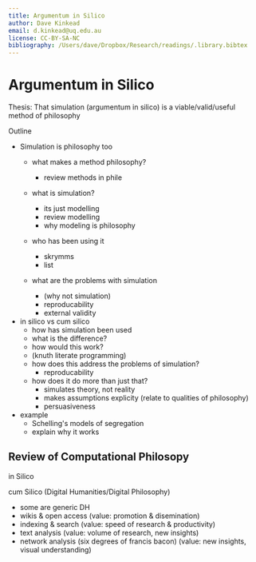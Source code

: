 ```yaml
---
title: Argumentum in Silico
author: Dave Kinkead
email: d.kinkead@uq.edu.au
license: CC-BY-SA-NC
bibliography: /Users/dave/Dropbox/Research/readings/.library.bibtex
---
```


# Argumentum in Silico

Thesis: That simulation (argumentum in silico) is a viable/valid/useful method of philosophy

Outline

  - Simulation is philosophy too
    - what makes a method philosophy?
      - review methods in phile
      
    - what is simulation?
      - its just modelling
      - review modelling
      - why modeling is philosophy
    - who has been using it
      - skrymms
      - list
    - what are the problems with simulation
      - (why not simulation)
      - reproducability
      - external validity
  - in silico vs cum silico
    - how has simulation been used
    - what is the difference?
    - how would this work?
    - (knuth literate programming)
    - how does this address the problems of simulation?
      - reproducability
    - how does it do more than just that?
      - simulates theory, not reality
      - makes assumptions explicity (relate to qualities of philosophy)
      - persuasiveness
  - example
    - Schelling's models of segregation
    - explain why it works


## Review of Computational Philosopy


in Silico

cum Silico (Digital Humanities/Digital Philosophy)

  - some are generic DH 
  - wikis & open access (value: promotion & disemination)
  - indexing & search (value: speed of research & productivity)
  - text analysis (value: volume of research, new insights)
  - network analysis (six degrees of francis bacon) (value: new insights, visual understanding)
